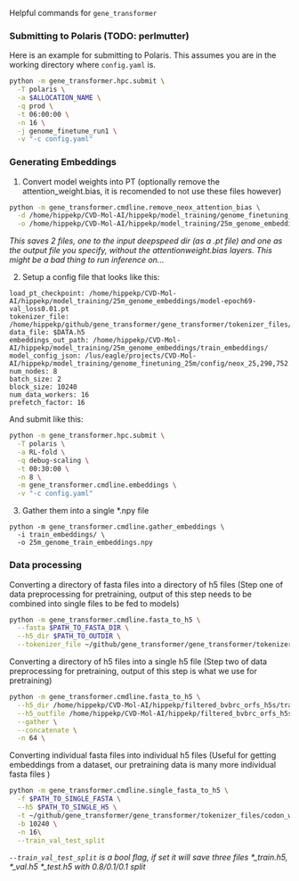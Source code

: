 Helpful commands for `gene_transformer`

### Submitting to Polaris (TODO: perlmutter)

Here is an example for submitting to Polaris. This assumes you are in the working directory where `config.yaml` is.
```bash 
python -m gene_transformer.hpc.submit \
  -T polaris \
  -a $ALLOCATION_NAME \
  -q prod \
  -t 06:00:00 \
  -n 16 \
  -j genome_finetune_run1 \
  -v "-c config.yaml" 
```

### Generating Embeddings 

1. Convert model weights into PT (optionally remove the attention_weight.bias, it is recomended to not use these files however)

```bash
python -m gene_transformer.cmdline.remove_neox_attention_bias \
  -d /home/hippekp/CVD-Mol-AI/hippekp/model_training/genome_finetuning_25m/checkpoints_run1/model-epoch69-val_loss0.01.ckpt/ \
  -o /home/hippekp/CVD-Mol-AI/hippekp/model_training/25m_genome_embeddings/genome_ft_25m_epoch69.pt
```
*This saves 2 files, one to the input deepspeed dir (as a .pt file) and one as the output file you specify, without the attentionweight.bias layers. This might be a bad thing to run inference on...*

2. Setup a config file that looks like this: 
```
load_pt_checkpoint: /home/hippekp/CVD-Mol-AI/hippekp/model_training/25m_genome_embeddings/model-epoch69-val_loss0.01.pt
tokenizer_file: /home/hippekp/github/gene_transformer/gene_transformer/tokenizer_files/codon_wordlevel_100vocab.json
data_file: $DATA.h5
embeddings_out_path: /home/hippekp/CVD-Mol-AI/hippekp/model_training/25m_genome_embeddings/train_embeddings/
model_config_json: /lus/eagle/projects/CVD-Mol-AI/hippekp/model_training/genome_finetuning_25m/config/neox_25,290,752.json
num_nodes: 8
batch_size: 2
block_size: 10240
num_data_workers: 16
prefetch_factor: 16
```
And submit like this: 
```bash 
python -m gene_transformer.hpc.submit \
  -T polaris \
  -a RL-fold \
  -q debug-scaling \
  -t 00:30:00 \
  -n 8 \
  -m gene_transformer.cmdline.embeddings \
  -v "-c config.yaml"
```
3. Gather them into a single *.npy file
```
python -m gene_transformer.cmdline.gather_embeddings \
  -i train_embeddings/ \
  -o 25m_genome_train_embeddings.npy
```

### Data processing 

Converting a directory of fasta files into a directory of h5 files (Step one of data preprocessing for pretraining, output of this step needs to be combined into single files to be fed to models) 
```bash 
python -m gene_transformer.cmdline.fasta_to_h5 \
  --fasta $PATH_TO_FASTA_DIR \
  --h5_dir $PATH_TO_OUTDIR \
  --tokenizer_file ~/github/gene_transformer/gene_transformer/tokenizer_files/codon_wordlevel_100vocab.json
```

Converting a directory of h5 files into a single h5 file (Step two of data preprocessing for pretraining, output of this step is what we use for pretraining) 
```bash 
python -m gene_transformer.cmdline.fasta_to_h5 \
  --h5_dir /home/hippekp/CVD-Mol-AI/hippekp/filtered_bvbrc_orfs_h5s/train \
  --h5_outfile /home/hippekp/CVD-Mol-AI/hippekp/filtered_bvbrc_orfs_h5s/combined_train.h5 \
  --gather \
  --concatenate \
  -n 64 \
```


Converting individual fasta files into individual h5 files (Useful for getting embeddings from a dataset, our pretraining data is many more individual fasta files )
```bash 
python -m gene_transformer.cmdline.single_fasta_to_h5 \
  -f $PATH_TO_SINGLE_FASTA \
  --h5 $PATH_TO_SINGLE_H5 \
  -t ~/github/gene_transformer/gene_transformer/tokenizer_files/codon_wordlevel_100vocab.json \
  -b 10240 \
  -n 16\
  --train_val_test_split
```
*`--train_val_test_split` is a bool flag, if set it will save three files \*\_train.h5, \*\_val.h5 \*\_test.h5 with 0.8/0.1/0.1 split*

